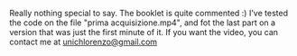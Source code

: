 Really nothing special to say. The booklet is quite commented :)
I've tested the code on the file "prima acquisizione.mp4", and fot the last part on a version that was just the first minute of it.
If you want the video, you can contact me at unichlorenzo@gmail.com
